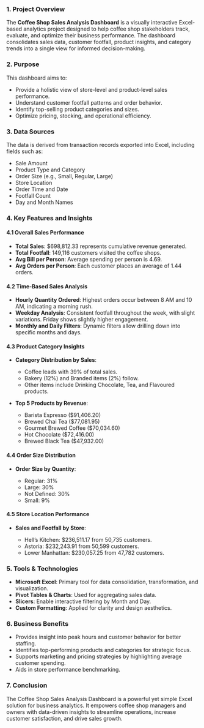 ### 1. Project Overview

The **Coffee Shop Sales Analysis Dashboard** is a visually interactive Excel-based analytics project designed to help coffee shop stakeholders track, evaluate, and optimize their business performance. The dashboard consolidates sales data, customer footfall, product insights, and category trends into a single view for informed decision-making.

### 2. Purpose

This dashboard aims to:

* Provide a holistic view of store-level and product-level sales performance.
* Understand customer footfall patterns and order behavior.
* Identify top-selling product categories and sizes.
* Optimize pricing, stocking, and operational efficiency.

### 3. Data Sources

The data is derived from transaction records exported into Excel, including fields such as:

* Sale Amount
* Product Type and Category
* Order Size (e.g., Small, Regular, Large)
* Store Location
* Order Time and Date
* Footfall Count
* Day and Month Names

### 4. Key Features and Insights

#### 4.1 Overall Sales Performance

* **Total Sales**: \$698,812.33 represents cumulative revenue generated.
* **Total Footfall**: 149,116 customers visited the coffee shops.
* **Avg Bill per Person**: Average spending per person is 4.69.
* **Avg Orders per Person**: Each customer places an average of 1.44 orders.

#### 4.2 Time-Based Sales Analysis

* **Hourly Quantity Ordered**: Highest orders occur between 8 AM and 10 AM, indicating a morning rush.
* **Weekday Analysis**: Consistent footfall throughout the week, with slight variations. Friday shows slightly higher engagement.
* **Monthly and Daily Filters**: Dynamic filters allow drilling down into specific months and days.

#### 4.3 Product Category Insights

* **Category Distribution by Sales**:

  * Coffee leads with 39% of total sales.
  * Bakery (12%) and Branded items (2%) follow.
  * Other items include Drinking Chocolate, Tea, and Flavoured products.
* **Top 5 Products by Revenue**:

  * Barista Espresso (\$91,406.20)
  * Brewed Chai Tea (\$77,081.95)
  * Gourmet Brewed Coffee (\$70,034.60)
  * Hot Chocolate (\$72,416.00)
  * Brewed Black Tea (\$47,932.00)

#### 4.4 Order Size Distribution

* **Order Size by Quantity**:

  * Regular: 31%
  * Large: 30%
  * Not Defined: 30%
  * Small: 9%

#### 4.5 Store Location Performance

* **Sales and Footfall by Store**:

  * Hell’s Kitchen: \$236,511.17 from 50,735 customers.
  * Astoria: \$232,243.91 from 50,599 customers.
  * Lower Manhattan: \$230,057.25 from 47,782 customers.

### 5. Tools & Technologies

* **Microsoft Excel**: Primary tool for data consolidation, transformation, and visualization.
* **Pivot Tables & Charts**: Used for aggregating sales data.
* **Slicers**: Enable interactive filtering by Month and Day.
* **Custom Formatting**: Applied for clarity and design aesthetics.

### 6. Business Benefits

* Provides insight into peak hours and customer behavior for better staffing.
* Identifies top-performing products and categories for strategic focus.
* Supports marketing and pricing strategies by highlighting average customer spending.
* Aids in store performance benchmarking.

### 7. Conclusion

The Coffee Shop Sales Analysis Dashboard is a powerful yet simple Excel solution for business analytics. It empowers coffee shop managers and owners with data-driven insights to streamline operations, increase customer satisfaction, and drive sales growth.
